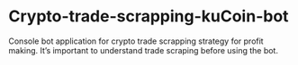 # Crypto-trade-scrapping-kuCoin-bot
Console bot application for crypto trade scrapping strategy for profit making. It’s important to understand trade scraping before using the bot.
